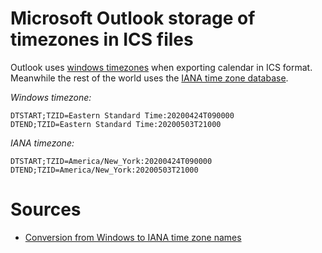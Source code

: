 # Microsoft Outlook storage of timezones in ICS files

Outlook uses [windows timezones](https://techsupport.osisoft.com/Documentation/PI-Web-API/help/topics/timezones/windows.html) when exporting calendar in ICS format. Meanwhile the rest of the world uses the [IANA time zone database](https://www.iana.org/time-zones).

*Windows timezone:*

```
DTSTART;TZID=Eastern Standard Time:20200424T090000
DTEND;TZID=Eastern Standard Time:20200503T21000
```

*IANA timezone:*

```
DTSTART;TZID=America/New_York:20200424T090000
DTEND;TZID=America/New_York:20200503T21000
```

# Sources

* [Conversion from Windows to IANA time zone names](https://gist.github.com/jonmaim/846a03cda56e35a030fdf6f99b4b1820) 
